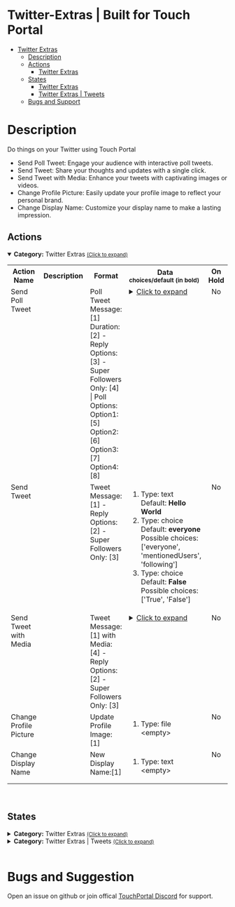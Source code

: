# Twitter-Extras | Built for Touch Portal
- [Twitter Extras](#Twitter-Extras)
  - [Description](#description) 
  - [Actions](#actions)
    - [Twitter Extras](#gitago.twitter.mainactions)
  - [States](#states)
    - [Twitter Extras](#gitago.twitter.mainstates)
    - [Twitter Extras | Tweets](#gitago.twitter.tweetsstates)
  - [Bugs and Support](#bugs-and-suggestion)

# Description
Do things on your Twitter using Touch Portal

- Send Poll Tweet: Engage your audience with interactive poll tweets.
- Send Tweet: Share your thoughts and updates with a single click.
- Send Tweet with Media: Enhance your tweets with captivating images or videos.
- Change Profile Picture: Easily update your profile image to reflect your personal brand.
- Change Display Name: Customize your display name to make a lasting impression.


## Actions
<details open id='gitago.twitter.mainactions'><summary><b>Category:</b> Twitter Extras <small><ins>(Click to expand)</ins></small></summary><table>
<tr valign='buttom'><th>Action Name</th><th>Description</th><th>Format</th><th nowrap>Data<br/><div align=left><sub>choices/default (in bold)</th><th>On<br/>Hold</sub></div></th></tr>
<tr valign='top'><td>Send Poll Tweet</td><td> </td><td>Poll Tweet Message:[1] Duration: [2] - Reply Options: [3] - Super Followers Only: [4]  |  Poll Options: Option1:[5]  Option2:[6]  Option3:[7]  Option4:[8]</td><td><details><summary><ins>Click to expand</ins></summary><ol start=1>
<li>Type: text &nbsp; 
Default: <b>Hello World</b></li>
<li>Type: text &nbsp; 
Default: <b>30</b></li>
<li>Type: choice &nbsp; 
Default: <b>everyone</b> Possible choices: ['everyone', 'mentionedUsers', 'following']</li>
<li>Type: choice &nbsp; 
Default: <b>False</b> Possible choices: ['True', 'False']</li>
<li>Type: text &nbsp; 
Default: <b>Yes</b></li>
<li>Type: text &nbsp; 
Default: <b>No</b></li>
<li>Type: text &nbsp; 
Default: <b>Maybe</b></li>
<li>Type: text &nbsp; 
&lt;empty&gt;</li>
</ol></td>
</details><td align=center>No</td>
<tr valign='top'><td>Send Tweet</td><td> </td><td>Tweet Message:[1] - Reply Options: [2] - Super Followers Only: [3]</td><td><ol start=1><li>Type: text &nbsp; 
Default: <b>Hello World</b></li>
<li>Type: choice &nbsp; 
Default: <b>everyone</b> Possible choices: ['everyone', 'mentionedUsers', 'following']</li>
<li>Type: choice &nbsp; 
Default: <b>False</b> Possible choices: ['True', 'False']</li>
</ol></td>
<td align=center>No</td>
<tr valign='top'><td>Send Tweet with Media</td><td> </td><td>Tweet Message:[1] with Media:[4] -  Reply Options: [2] - Super Followers Only: [3]</td><td><details><summary><ins>Click to expand</ins></summary><ol start=1>
<li>Type: text &nbsp; 
Default: <b>Hello World</b></li>
<li>Type: choice &nbsp; 
Default: <b>everyone</b> Possible choices: ['everyone', 'mentionedUsers', 'following']</li>
<li>Type: choice &nbsp; 
Default: <b>False</b> Possible choices: ['True', 'False']</li>
<li>Type: file &nbsp; 
&lt;empty&gt;</li>
</ol></td>
</details><td align=center>No</td>
<tr valign='top'><td>Change Profile Picture</td><td> </td><td>Update Profile Image:[1] </td><td><ol start=1><li>Type: file &nbsp; 
&lt;empty&gt;</li>
</ol></td>
<td align=center>No</td>
<tr valign='top'><td>Change Display Name</td><td> </td><td>New Display Name:[1] </td><td><ol start=1><li>Type: text &nbsp; 
&lt;empty&gt;</li>
</ol></td>
<td align=center>No</td>
</tr></table></details>
<br>

## States
<details id='gitago.twitter.mainstates'><summary><b>Category:</b> Twitter Extras <small><ins>(Click to expand)</ins></small></summary>


| Id | Description | DefaultValue | parentGroup |
| --- | --- | --- | --- |
| .state.Twitter_Status | TW | Twitter Status | Disconnected |   |
| .state.Twitter.Screen_Name | TW | Twitter Screen Name |  |   |
| .state.Twitter.Name | TW | Twitter Name |  |   |
| .state.Twitter.User_ID | TW | Twitter User ID |  |   |
| .state.Twitter.Followers_Count | TW | Twitter Followers Count |  |   |
| .state.Twitter.Friends_Count | TW | Twitter Friends Count |  |   |
| .state.Twitter.ProfilePhoto_ICON | TW | Twitter Profile Photo ICON |  |   |
| .state.Twitter.ProfilePhoto_URL | TW | Twitter Profile Photo URL |  |   |
</details>

<details id='gitago.twitter.tweetsstates'><summary><b>Category:</b> Twitter Extras | Tweets <small><ins>(Click to expand)</ins></small></summary>


| Id | Description | DefaultValue | parentGroup |
| --- | --- | --- | --- |
| .state.Twitter.Last_Tweet_URL | TW | Twitter Last Tweet URL |  |   |
| .state.Twitter.Last_Tweet_ID | TW | Twitter Last Tweet ID |  |   |
| .state.Twitter.Last_TweetPoll_ID | TW | Twitter Last Tweet Poll ID |  |   |
| .state.Twitter.Last_TweetPoll_URL | TW | Twitter Last Tweet Poll URL |  |   |
</details>

<br>

# Bugs and Suggestion
Open an issue on github or join offical [TouchPortal Discord](https://discord.gg/MgxQb8r) for support.



